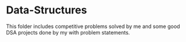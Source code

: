 # Data-Structures

This folder includes competitive problems solved by me and some good DSA projects done by my with problem statements.